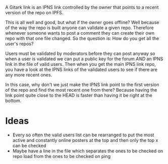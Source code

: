 A Gitark link is an IPNS link controlled by the owner that points to a recent version of the repo on IPFS.

This is all well and good, but what if the owner goes offline? Well because of the way the repo is built anyone can validate a given repo. Therefore whenever someone wants to post a comment they can create their own repo with that one file changed. So the question is: How do you get all the user's repos?

Users must be validated by moderators before they can post anyway so when a user is validated we can put a public key for the forum _AND_ an IPNS link in the file of valid users. Then when you get the main IPNS link repo, you have a look at the IPNS links of the validated users to see if there are any more recent ones.

In this case, why don't we just make the IPNS link point to the first version of the repo and find the most recent one from there? Because having the link point quite close to the HEAD is faster than having it be right at the bottom.

# Ideas
- Every so often the valid users list can be rearranged to put the most active and constantly online posters at the top and then only the top x can be checked 
- Maybe have a line in the file which separates the ones to be checked on repo load from the ones to be checked on ping

